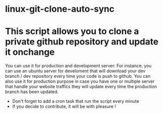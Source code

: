 # linux-git-clone-auto-sync

<h1>This script allows you to clone a private github repository and update it onchange</h1> 


You can  use it for production and development server:
For instance, you can use an ubuntu server for develoment that will download your dev branch / dev repository every time your code is push to github.
You can also use it for production purpose in case you have one or multiple server that handle your website traffics they will update every time the production branch has been updated.

<ul> 
        <li>Don't forget to add a cron task that run the script every minute</li>
        <li>If you decide to contribute, it will be with pleasure !</li>
</ul>
